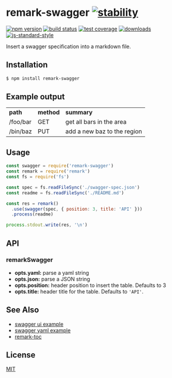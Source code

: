 # remark-swagger [![stability][0]][1]
[![npm version][2]][3] [![build status][4]][5] [![test coverage][6]][7]
[![downloads][8]][9] [![js-standard-style][10]][11]

Insert a swagger specification into a markdown file.

## Installation
```sh
$ npm install remark-swagger
```

## Example output
<table>
  <tr>
    <td><b>path</b></td>
    <td><b>method</b></td>
    <td><b>summary</b></td>
  </tr>
  <tr>
    <td>/foo/bar</td>
    <td>GET</td>
    <td>get all bars in the area</td>
  </tr>
  <tr>
    <td>/bin/baz</td>
    <td>PUT</td>
    <td>add a new baz to the region</td>
  </tr>
</table>

## Usage
```js
const swagger = require('remark-swagger')
const remark = require('remark')
const fs = require('fs')

const spec = fs.readFileSync('./swagger-spec.json')
const readme = fs.readFileSync('./README.md')

const res = remark()
  .use(swagger(spec, { position: 3, title: 'API' }))
  .process(readme)

process.stdout.write(res, '\n')
```

## API
### remarkSwagger

- __opts.yaml:__ parse a yaml string
- __opts.json:__ parse a JSON string
- __opts.position:__ header position to insert the table. Defaults to 3
- __opts.title:__ header title for the table. Defaults to `'API'`.

## See Also
- [swagger ui example](http://petstore.swagger.io/)
- [swagger yaml example](https://github.com/swagger-api/swagger-editor/blob/f571a6a46145587dfd3e311312cda969844e182c/app/spec-files/default.yaml)
- [remark-toc](https://github.com/wooorm/remark-toc)

## License
[MIT](https://tldrlegal.com/license/mit-license)

[0]: https://img.shields.io/badge/stability-experimental-orange.svg?style=flat-square
[1]: https://nodejs.org/api/documentation.html#documentation_stability_index
[2]: https://img.shields.io/npm/v/remark-swagger.svg?style=flat-square
[3]: https://npmjs.org/package/remark-swagger
[4]: https://img.shields.io/travis/yoshuawuyts/remark-swagger/master.svg?style=flat-square
[5]: https://travis-ci.org/yoshuawuyts/remark-swagger
[6]: https://img.shields.io/codecov/c/github/yoshuawuyts/remark-swagger/master.svg?style=flat-square
[7]: https://codecov.io/github/yoshuawuyts/remark-swagger
[8]: http://img.shields.io/npm/dm/remark-swagger.svg?style=flat-square
[9]: https://npmjs.org/package/remark-swagger
[10]: https://img.shields.io/badge/code%20style-standard-brightgreen.svg?style=flat-square
[11]: https://github.com/feross/standard
